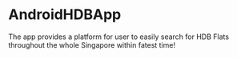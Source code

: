 # AndroidHDBApp
The app provides a platform for user to easily search for HDB Flats throughout the whole Singapore within fatest time!
